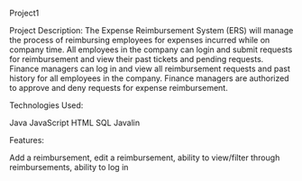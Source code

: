 Project1

Project Description:
The Expense Reimbursement System (ERS) will manage the process of reimbursing employees for expenses incurred while on company time. All employees in the company can login and submit requests for reimbursement and view their past tickets and pending requests. Finance managers can log in and view all reimbursement requests and past history for all employees in the company. Finance managers are authorized to approve and deny requests for expense reimbursement.


Technologies Used:

Java
JavaScript
HTML
SQL
Javalin


Features:

Add a reimbursement,
edit a reimbursement,
ability to view/filter through reimbursements,
ability to log in

